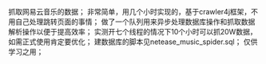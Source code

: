 抓取网易云音乐的数据；
非常简单，用几个小时实现的，基于crawler4j框架，不用自己处理跳转页面的事情；
做了一个队列用来异步处理数据库操作和抓取数据解析操作以便于提高效率；
实测开七个线程的情况下10个小时可以抓20W数据，如需正式使用肯定要优化；
建数据库的脚本见netease_music_spider.sql；
仅供学习之用；